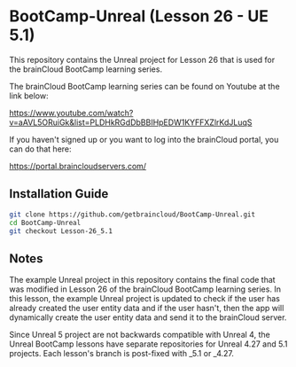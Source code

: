 # BootCamp-Unreal (Lesson 26 - UE 5.1)

This repository contains the Unreal project for Lesson 26 that is used for the brainCloud BootCamp learning series.

The brainCloud BootCamp learning series can be found on Youtube at the link below:

https://www.youtube.com/watch?v=aAVL5ORuiGk&list=PLDHkRGdDbBBIHpEDW1KYFFXZlrKdJLuqS


If you haven't signed up or you want to log into the brainCloud portal, you can do that here:

https://portal.braincloudservers.com/


## Installation Guide

```bash
git clone https://github.com/getbraincloud/BootCamp-Unreal.git
cd BootCamp-Unreal
git checkout Lesson-26_5.1
```

## Notes

The example Unreal project in this repository contains the final code that was modified in Lesson 26 of the brainCloud BootCamp learning series. In this lesson, the example Unreal project is updated to check if the user has already created the user entity data and if the user hasn't, then the app will dynamically create the user entity data and send it to the brainCloud server.

Since Unreal 5 project are not backwards compatible with Unreal 4, the Unreal BootCamp lessons have separate repositories for Unreal 4.27 and 5.1 projects. Each lesson's branch is post-fixed with _5.1 or _4.27.
